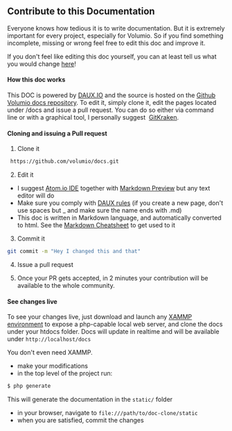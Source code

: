 ## Contribute to this Documentation

Everyone knows how tedious it is to write documentation. But it is extremely important for every project, especially for Volumio. So if you find something incomplete, missing or
 wrong feel free to edit this doc and improve it.

If you don't feel like editing this doc yourself, you can at least tell us what you would change [here](https://volumio.org/forum/documentation-feedback-t6425.html)!

 #### How this doc works

 This DOC is powered by [DAUX.IO](http://daux.io/) and the source is hosted on the [Github Volumio docs repository](https://github.com/volumio/docs). To edit it, simply clone it, edit the
 pages located under /docs and issue a pull request. You can do so either via command line or with a graphical tool, I personally suggest  [GitKraken](https://www.gitkraken.com/).


 #### Cloning and issuing a Pull request

 1. Clone it
```bash
 https://github.com/volumio/docs.git
```

2. Edit it
  * I suggest [Atom.io IDE](https://atom.io/) together with  [Markdown Preview](https://atom.io/packages/markdown-preview) but any text editor will do
  * Make sure you comply with [DAUX rules](http://daux.io/Getting_Started) (if you create a new page, don't use spaces but _ and make sure the name ends with .md)
  * This doc is written in Markdown language, and automatically converted to html. See the [Markdown Cheatsheet](../Good_to_Knows/Markdown_Cheatsheet) to get used to it

3. Commit it

```bash
git commit -m "Hey I changed this and that"
```

4. Issue a pull request

5. Once your PR gets accepted, in 2 minutes your contribution will be available to the whole community.


#### See changes live

To see your changes live, just download and launch any  [XAMMP environment](https://www.apachefriends.org/en/index.html) to expose a php-capable local web server, and clone the docs
under your htdocs folder. Docs will update in realtime and will be available under `http://localhost/docs`

You don't even need XAMMP.
 * make your modifications
 * in the top level of the project run:
 ```bash
 $ php generate
 ```
 This will generate the documentation in the ```static/``` folder
 * in your browser, navigate to ```file:///path/to/doc-clone/static```
 * when you are satisfied, commit the changes
